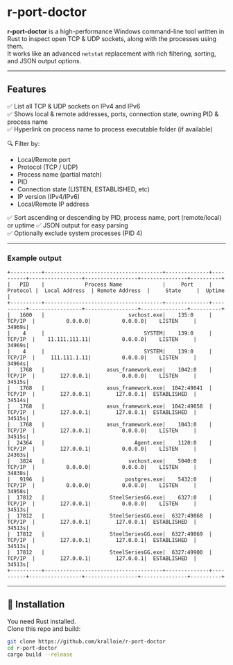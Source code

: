 # r-port-doctor

**r-port-doctor** is a high-performance Windows command-line tool written in Rust to inspect open TCP & UDP sockets, along with the processes using them.  
It works like an advanced `netstat` replacement with rich filtering, sorting, and JSON output options.

---

## Features

✅ List all TCP & UDP sockets on IPv4 and IPv6  
✅ Shows local & remote addresses, ports, connection state, owning PID & process name  
✅ Hyperlink on process name to process executable folder (if available)

🔍 Filter by:
- Local/Remote port
- Protocol (TCP / UDP)
- Process name (partial match)
- PID
- Connection state (LISTEN, ESTABLISHED, etc)
- IP version (IPv4/IPv6)
- Local/Remote IP address
  
✅ Sort ascending or descending by PID, process name, port (remote/local) or uptime 
✅ JSON output for easy parsing  
✅ Optionally exclude system processes (PID 4)

---

###  Example output
```
+----------+--------------------------------------+--------------+----------+-----------------+-----------------+---------------+----------+
|   PID    |             Process Name             |     Port     | Protocol |  Local Address  | Remote Address  |     State     |  Uptime  |
+----------+--------------------------------------+--------------+----------+-----------------+-----------------+---------------+----------+
|   1600   |                           svchost.exe|    135:0     |  TCP/IP  |          0.0.0.0|          0.0.0.0|    LISTEN     |    34969s|
|    4     |                                SYSTEM|    139:0     |  TCP/IP  |    11.111.111.11|          0.0.0.0|    LISTEN     |    34969s|
|    4     |                                SYSTEM|    139:0     |  TCP/IP  |     111.111.1.11|          0.0.0.0|    LISTEN     |    34964s|
|   1768   |                    asus_framework.exe|    1042:0    |  TCP/IP  |        127.0.0.1|          0.0.0.0|    LISTEN     |    34515s|
|   1768   |                    asus_framework.exe|  1042:49841  |  TCP/IP  |        127.0.0.1|        127.0.0.1|  ESTABLISHED  |    34514s|
|   1768   |                    asus_framework.exe|  1042:49858  |  TCP/IP  |        127.0.0.1|        127.0.0.1|  ESTABLISHED  |    34515s|
|   1768   |                    asus_framework.exe|    1043:0    |  TCP/IP  |        127.0.0.1|          0.0.0.0|    LISTEN     |    34515s|
|  24364   |                             Agent.exe|    1120:0    |  TCP/IP  |        127.0.0.1|          0.0.0.0|    LISTEN     |    24303s|
|   3824   |                           svchost.exe|    5040:0    |  TCP/IP  |          0.0.0.0|          0.0.0.0|    LISTEN     |    34838s|
|   9196   |                          postgres.exe|    5432:0    |  TCP/IP  |          0.0.0.0|          0.0.0.0|    LISTEN     |    34958s|
|  17812   |                     SteelSeriesGG.exe|    6327:0    |  TCP/IP  |        127.0.0.1|          0.0.0.0|    LISTEN     |    34513s|
|  17812   |                     SteelSeriesGG.exe|  6327:49868  |  TCP/IP  |        127.0.0.1|        127.0.0.1|  ESTABLISHED  |    34513s|
|  17812   |                     SteelSeriesGG.exe|  6327:49869  |  TCP/IP  |        127.0.0.1|        127.0.0.1|  ESTABLISHED  |    34513s|
|  17812   |                     SteelSeriesGG.exe|  6327:49900  |  TCP/IP  |        127.0.0.1|        127.0.0.1|  ESTABLISHED  |    34513s|
+----------+--------------------------------------+--------------+----------+-----------------+-----------------+---------------+----------+
```
---

## 🔧 Installation

You need Rust installed.  
Clone this repo and build:

```bash
git clone https://github.com/kralloie/r-port-doctor
cd r-port-doctor
cargo build --release
